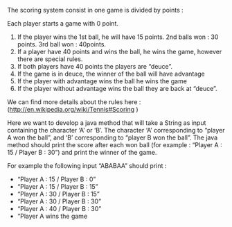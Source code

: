 The scoring system consist in one game is divided by points :

Each player starts a game with 0 point.
1. If the player wins the 1st ball, he will have 15 points. 2nd balls won : 30 points. 3rd ball won : 40points.
2. If a player have 40 points and wins the ball, he wins the game, however there are special rules.
3. If both players have 40 points the players are “deuce”.
4. If the game is in deuce, the winner of the ball will have advantage
5. If the player with advantage wins the ball he wins the game
6. If the player without advantage wins the ball they are back at “deuce”.

We can find more details about the rules here : (http://en.wikipedia.org/wiki/Tennis#Scoring )

Here we want to develop a java method that will take a String as input containing the character ‘A’ or ‘B’. The character ‘A’ corresponding to “player A won the ball”, and ‘B’ corresponding to “player B won the ball”. The java method should print the score after each won ball (for example : “Player A : 15 / Player B : 30”) and print the winner of the game.

For example the following input “ABABAA” should print :

- “Player A : 15 / Player B : 0”
- “Player A : 15 / Player B : 15”
- “Player A : 30 / Player B : 15”
- “Player A : 30 / Player B : 30”
- “Player A : 40 / Player B : 30”
- “Player A wins the game